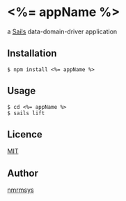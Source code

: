 <%= appName %>
====
a [Sails](http://sailsjs.org) data-domain-driver application

## Installation
```
$ npm install <%= appName %>
```

## Usage
```
$ cd <%= appName %>
$ sails lift
```

## Licence

[MIT](http://opensource.org/licenses/mit-license.php)

## Author

[nmrmsys](https://github.com/nmrmsys)